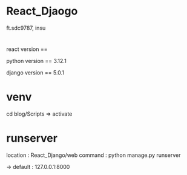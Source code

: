 # React_Djaogo
ft.sdc9787, insu

# <setting info>
react version == 

python version == 3.12.1

django version == 5.0.1


# venv
cd blog/Scripts => activate

# runserver
location : React_Django/web 
command : python manage.py runserver

-> default : 127.0.0.1:8000

